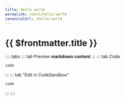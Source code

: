 ```yaml
---
title: Hello world
permalink: /next/hello-world
canonicalUrl: /hello-world
---
```


# {{ $frontmatter.title }}

:::: tabs
::: tab Preview
__markdown content__
:::
::: tab Code
``` javascript
code
```
:::
::: tab "Edit in CodeSandbox"
``` javascript
code
```
:::
::::
